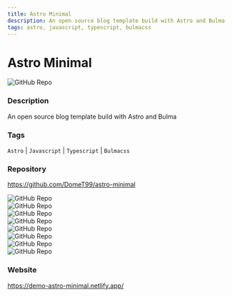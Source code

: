 ```yaml
---
title: Astro Minimal
description: An open source blog template build with Astro and Bulma
tags: astro, javascript, typescript, bulmacss
---
```

        

# Astro Minimal

![GitHub Repo](https://img.shields.io/static/v1?label=category&message=opensource&color=green)

### Description

An open source blog template build with Astro and Bulma

### Tags

`Astro` | `Javascript` | `Typescript` | `Bulmacss`

### Repository

https://github.com/DomeT99/astro-minimal

![GitHub Repo](https://img.shields.io/github/stars/DomeT99/astro-minimal?style=social)<br />![GitHub Repo](https://img.shields.io/github/forks/DomeT99/astro-minimal?style=social)<br />![GitHub Repo](https://img.shields.io/github/v/tag/DomeT99/astro-minimal?style=social)<br />![GitHub Repo](https://img.shields.io/github/contributors/DomeT99/astro-minimal)<br />![GitHub Repo](https://img.shields.io/github/issues-pr/DomeT99/astro-minimal)<br />![GitHub Repo](https://img.shields.io/github/issues/DomeT99/astro-minimal)<br />![GitHub Repo](https://img.shields.io/github/license/DomeT99/astro-minimal)<br />![GitHub Repo](https://img.shields.io/github/last-commit/DomeT99/astro-minimal)<br />

### Website

https://demo-astro-minimal.netlify.app/
